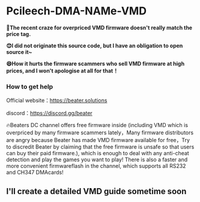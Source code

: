 # Pcileech-DMA-NAMe-VMD

**🤬The recent craze for overpriced VMD firmware doesn't really match the price tag.**

**😊I did not originate this source code, but I have an obligation to open source it~**

**😄How it hurts the firmware scammers who sell VMD firmware at high prices, and I won't apologise at all for that！**

### How to get help

Official website：https://beater.solutions

discord：https://discord.gg/beater

🔥Beaters DC channel offers free firmware inside (including VMD which is overpriced by many firmware scammers lately，Many firmware distributors are angry because Beater has made VMD firmware available for free，Try to discredit Beater by claiming that the free firmware is unsafe so that users can buy their paid firmware.), which is enough to deal with any anti-cheat detection and play the games you want to play! There is also a faster and more convenient firmwareflash in the channel, which supports all RS232 and CH347 DMAcards!

## I'll create a detailed VMD guide sometime soon
